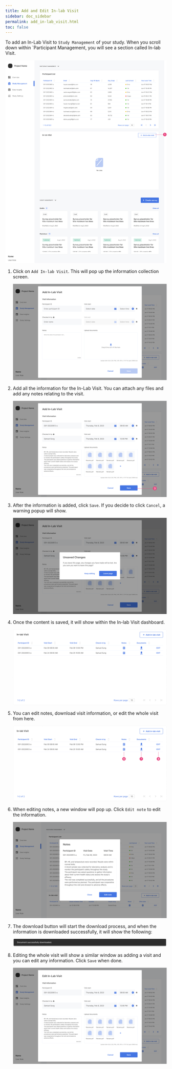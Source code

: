 ```yaml
---
title: Add and Edit In-lab Visit
sidebar: doc_sidebar
permalink: add_in-lab_visit.html
toc: false
---
```


To add an In-Lab Visit to `Study Management` of your study. When you scroll down within `Participant Management, you will see a section called In-lab Visit.

![image-20230721122214355](./creating-in-lab-visit.assets/image-20230721122214355.png)

1. Click on `Add In-lab Visit`. This will pop up the information collection screen. 

   ![image-20230721122430046](./creating-in-lab-visit.assets/image-20230721122430046.png)

2. Add all the information for the In-Lab Visit. You can attach any files and add any notes relating to the visit.

   ![image-20230721122720611](./creating-in-lab-visit.assets/image-20230721122720611.png)

3. After the information is added, click `Save`. If you decide to click `Cancel`, a warning popup will show.

   ![image-20230721122803515](./creating-in-lab-visit.assets/image-20230721122803515.png)

4. Once the content is saved, it will show within the In-lab Visit dashboard.

   ![image-20230721122923807](./creating-in-lab-visit.assets/image-20230721122923807.png)

5. You can edit notes, download visit information, or edit the whole visit from here. 

   ![image-20230721123912104](./creating-in-lab-visit.assets/image-20230721123912104.png)

6. When editing notes, a new window will pop up. Click `Edit note` to edit the information.

   ![image-20230721123503125](./creating-in-lab-visit.assets/image-20230721123503125.png)

7. The download button will start the download process, and when the information is downloaded successfully, it will show the following:

   ![image-20230721123714795](./creating-in-lab-visit.assets/image-20230721123714795.png)

8. Editing the whole visit will show a similar window as adding a visit and you can edit any information. Click `Save` when done.

   ![image-20230721123227449](./creating-in-lab-visit.assets/image-20230721123227449.png)